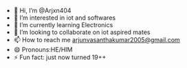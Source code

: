 - 👋 Hi, I’m @Arjxn404
- 👀 I’m interested in iot and softwares
- 🌱 I’m currently learning Electronics
- 💞️ I’m looking to collaborate on iot aspired mates
- 📫 How to reach me arjunvasanthakumar2005@gmail.com
- 😄 Pronouns:HE/HIM
- ⚡ Fun fact: just now turned 19++

<!---
Arjxn404/Arjxn404 is a ✨ special ✨ repository because its `README.md` (this file) appears on your GitHub profile.
You can click the Preview link to take a look at your changes.
--->
